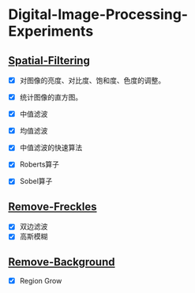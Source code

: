 # Digital-Image-Processing-Experiments

## [Spatial-Filtering](./Spatial-Filtering)

- [x] 对图像的亮度、对比度、饱和度、色度的调整。
- [x] 统计图像的直方图。
- [x] 中值滤波
- [x] 均值滤波
- [x] 中值滤波的快速算法
- [x] Roberts算子
- [x] Sobel算子


## [Remove-Freckles](./Remove-Freckles)

- [x] 双边滤波
- [x] 高斯模糊

## [Remove-Background](./Remove-Background)

- [x] Region Grow
